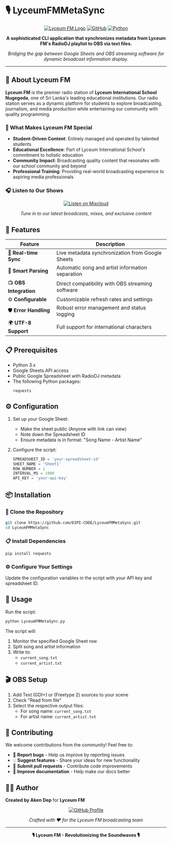 # 🎙️ LyceumFMMetaSync

<div align="center">

[![Lyceum FM Logo](https://img.shields.io/badge/🎵-Lyceum%20FM-ff6b6b?style=for-the-badge)](https://www.mixcloud.com/Lyceum_FM/)
[![GitHub](https://img.shields.io/badge/GitHub-Repository-181717?style=for-the-badge&logo=github)](https://github.com/D3PI-CODE/LyceumFMMetaSync.git)
[![Python](https://img.shields.io/badge/Python-3.x-3776ab?style=for-the-badge&logo=python)](https://python.org)

**A sophisticated CLI application that synchronizes metadata from Lyceum FM's RadioDJ playlist to OBS via text files.**

*Bridging the gap between Google Sheets and OBS streaming software for dynamic broadcast information display.*

</div>

---

## 🎵 About Lyceum FM

**Lyceum FM** is the premier radio station of **Lyceum International School Nugegoda**, one of Sri Lanka's leading educational institutions. Our radio station serves as a dynamic platform for students to explore broadcasting, journalism, and media production while entertaining our community with quality programming.

### 🌟 What Makes Lyceum FM Special

- **Student-Driven Content**: Entirely managed and operated by talented students
- **Educational Excellence**: Part of Lyceum International School's commitment to holistic education
- **Community Impact**: Broadcasting quality content that resonates with our school community and beyond
- **Professional Training**: Providing real-world broadcasting experience to aspiring media professionals

### 🎧 Listen to Our Shows

<div align="center">

[![Listen on Mixcloud](https://img.shields.io/badge/🎵-Listen%20on%20Mixcloud-52c6ea?style=for-the-badge&logo=mixcloud)](https://www.mixcloud.com/Lyceum_FM/)

*Tune in to our latest broadcasts, mixes, and exclusive content*

</div>

## 🚀 Features

<div align="center">

| Feature | Description |
|---------|-------------|
| 🔄 **Real-time Sync** | Live metadata synchronization from Google Sheets |
| 🎵 **Smart Parsing** | Automatic song and artist information separation |
| 📺 **OBS Integration** | Direct compatibility with OBS streaming software |
| ⚙️ **Configurable** | Customizable refresh rates and settings |
| 🛡️ **Error Handling** | Robust error management and status logging |
| 🌍 **UTF-8 Support** | Full support for international characters |

</div>

## 📋 Prerequisites

- Python 3.x
- Google Sheets API access
- Public Google Spreadsheet with RadioDJ metadata
- The following Python packages:
  ```
  requests
  ```

## ⚙️ Configuration

1. Set up your Google Sheet:
   - Make the sheet public (Anyone with link can view)
   - Note down the Spreadsheet ID
   - Ensure metadata is in format: "Song Name - Artist Name"

2. Configure the script:
   ```python
   SPREADSHEET_ID = 'your-spreadsheet-id'
   SHEET_NAME = 'Sheet1'
   ROW_NUMBER = 1
   INTERVAL_MS = 1000
   API_KEY = 'your-api-key'
   ```

## 📦 Installation

### 🔗 Clone the Repository

```bash
git clone https://github.com/D3PI-CODE/LyceumFMMetaSync.git
cd LyceumFMMetaSync
```

### 📋 Install Dependencies

```bash
pip install requests
```

### ⚙️ Configure Your Settings

Update the configuration variables in the script with your API key and spreadsheet ID.

## 🔧 Usage

Run the script:
```bash
python LyceumFMMetaSync.py
```

The script will:
1. Monitor the specified Google Sheet row
2. Split song and artist information
3. Write to:
   - `current_song.txt`
   - `current_artist.txt`

## 🎬 OBS Setup

1. Add Text (GDI+) or (Freetype 2) sources to your scene
2. Check "Read from file"
3. Select the respective output files:
   - For song name: `current_song.txt`
   - For artist name: `current_artist.txt`

## 🤝 Contributing

We welcome contributions from the community! Feel free to:

- 🐛 **Report bugs** - Help us improve by reporting issues
- 💡 **Suggest features** - Share your ideas for new functionality  
- 🔧 **Submit pull requests** - Contribute code improvements
- 📖 **Improve documentation** - Help make our docs better

## 👨‍💻 Author

**Created by Aken Dep** for **Lyceum FM**

<div align="center">

[![GitHub Profile](https://img.shields.io/badge/GitHub-D3PI--CODE-181717?style=for-the-badge&logo=github)](https://github.com/D3PI-CODE)

*Crafted with ❤️ for the Lyceum FM broadcasting team*

</div>

---

<div align="center">

**🎙️ Lyceum FM - Revolutionizing the Soundwaves 🎙️**

</div>
